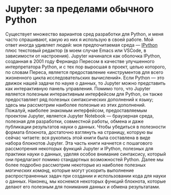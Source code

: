# Jupyter: за пределами обычного Python
Существует множество вариантов сред разработки для Python, и меня часто спрашивают, какую из них я использую в своей работе.
Мой ответ иногда удивляет людей: моя предпочитаемая среда — [IPython](http://ipython.org/) плюс текстовый редактор (в моем случае Emacs или VSCode, в зависимости от настроения).
Jupyter начинался как оболочка IPython, созданная в 2001 году Фернандо Пересом в качестве улучшенного интерпретатора Python, и с тех пор выросшая в проект, целью которого, по словам Переса, является предоставление «инструментов для всего жизненного цикла исследовательских вычислений».
Если Python — это движок нашей задачи по науке о данных, то Jupyter можно представить как интерактивную панель управления.
Помимо того, что Jupyter является полезным интерактивным интерфейсом для Python, он также предоставляет ряд полезных синтаксических дополнений к языку; здесь мы рассмотрим наиболее полезные из этих дополнений.
Пожалуй, наиболее знакомым интерфейсом, предоставляемым проектом Jupyter, является Jupyter Notebook — браузерная среда, полезная для разработки, совместной работы, обмена и даже публикации результатов науки о данных.
Чтобы убедиться в полезности формата блокнота, достаточно взглянуть на страницу, которую вы сейчас читаете: вся рукопись этой книги была составлена ​​в виде набора блокнотов Jupyter.
Эта часть книги начнется с пошагового рассмотрения некоторых функций Jupyter и IPython, полезных для практики науки о данных, уделяя особое внимание синтаксису, который они предлагают помимо стандартных возможностей Python.
Далее мы более подробно рассмотрим некоторые из наиболее полезных *магических команд*, которые могут ускорить выполнение распространенных задач при создании и использовании кода для науки о данных.
Наконец, мы коснемся некоторых функций блокнота, которые делают его полезным для понимания данных и обмена результатами.